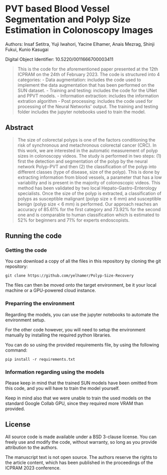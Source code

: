 # PVT based Blood Vessel Segmentation and Polyp Size Estimation in Colonoscopy Images

Authors: Insaf Setitra, Yuji Iwahori, Yacine Elhamer, Anais Mezrag, Shinji Fukui, Kunio Kasugai

Digital Object Identifier: 10.5220/0011666700003411

> This is the code for the aforementioned paper presented at the 12th ICPRAM on the 24th of February 2023.
> The code is structured into 4 categories:
>     - Data augmentation: includes the code used to implement the data augmentation that has been performed on the SUN dataset.
>     - Training and testing: includes the code for the UNet and PPVT models.
>     - Information extraction: includes the information extration algorithm
>     - Post processing: includes the code used for processing of the Neural Networks' output.
> The training and testing folder includes the jupyter notebooks used to train the model.

## Abstract
> The size of colorectal polyps is one of the factors conditioning the risk of synchronous and metachronous colorectal cancer (CRC). In this work, we are interested in the automatic measurement of polyp sizes in colonoscopy videos. The study is performed in two steps: (1) first the detection and segmentation of the polyp by the neural network Polyp-PVT and then (2) the classification of the polyp into different classes (type of disease, size of the polyp). This is done by extracting information from blood vessels, a parameter that has a low variability and is present in the majority of colonoscopic videos. This method has been validated by two local Hepato-Gastro-Enterology specialists. Once the size of the polyp is extracted, a classification of polyps as susceptible malignant (polyp size ≥ 6 mm) and susceptible benign (polyp size < 6 mm) is performed. Our approach reaches an accuracy of 85.61% for the first category and 73.92% for the second one and is comparable to human classification which is estimated to 52% for beginners and 71% for experts endoscopists.

## Running the code

### Getting the code

You can download a copy of all the files in this repository by cloning the git repository:

```
git clone https://github.com/yelhamer/Polyp-Size-Recovery
```

The files can then be moved onto the target environment, be it your local machine or a GPU-powered cloud instance.

### Preparring the environment

Regarding the models, you can use the jupyter notebooks to automate the environment setup.

For the other code however, you will need to setup the environment manually by installing the required python libraries.

You can do so using the provided requirements file, by using the following command:

```
pip install -r requirements.txt
```

### Information regarding using the models

Please keep in mind that the trained SUN models have been omitted from this code, and you will have to train the model yourself.

Keep in mind also that we were unable to train the used models on the standard Google Collab GPU, since they required more VRAM than provided.

## License

All source code is made available under a BSD 3-clause license. You can freely use and modify the code, without warranty, so long as you provide attribution to the authors.

The manuscript text is not open source. The authors reserve the rights to the article content, which has been published in the proceedings of the ICPRAM 2023 conference.
